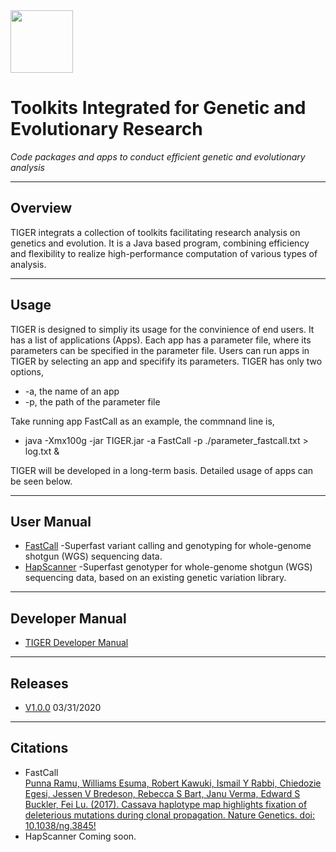 <img src="https://contattafiles.s3.us-west-1.amazonaws.com/tnt22006/DhRSlDOsdlFY6WL/tiger.png" height=100 align="center"> 

# Toolkits Integrated for Genetic and Evolutionary Research
*Code packages and apps to conduct efficient genetic and evolutionary analysis*

***
## Overview
TIGER integrats a collection of toolkits facilitating research analysis on genetics and evolution. It is a Java based program, combining efficiency and flexibility to realize high-performance computation of various types of analysis. 

***
## Usage
TIGER is designed to simpliy its usage for the convinience of end users. It has a list of applications (Apps). Each app has a parameter file, where its parameters can be specified in the parameter file. Users can run apps in TIGER by selecting an app and specifify its parameters. TIGER has only two options,  
* -a, the name of an app  
* -p, the path of the parameter file 


Take running app FastCall as an example, the commnand line is,  
* java -Xmx100g -jar TIGER.jar -a FastCall -p ./parameter_fastcall.txt > log.txt &

TIGER will be developed in a long-term basis. Detailed usage of apps can be seen below.

***
## User Manual

* [FastCall](https://github.com/PlantGeneticsLab/TIGER/wiki/FastCall) -Superfast variant calling and genotyping for whole-genome shotgun (WGS) sequencing data.
* [HapScanner](https://github.com/PlantGeneticsLab/TIGER/wiki/HapScanner) -Superfast genotyper for whole-genome shotgun (WGS) sequencing data, based on an existing genetic variation library.

***
## Developer Manual
* [TIGER Developer Manual](https://docs.google.com/document/d/1BU99b3joz0yItsJi2VabWbl6EyYfJmbo2oGUybl4PoM/edit?usp=sharing)

***
## Releases
* [V1.0.0](https://github.com/PlantGeneticsLab/TIGER/releases/tag/V1.0.0) 03/31/2020

***
## Citations

* FastCall  
[Punna Ramu, Williams Esuma, Robert Kawuki, Ismail Y Rabbi, Chiedozie Egesi, Jessen V Bredeson, Rebecca S Bart, Janu Verma, Edward S Buckler, Fei Lu. (2017). Cassava haplotype map highlights fixation of deleterious mutations during clonal propagation. Nature Genetics. doi: 10.1038/ng.3845!](https://www.nature.com/articles/ng.3845)
* HapScanner
Coming soon.
